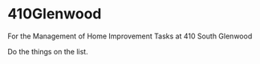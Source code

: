 410Glenwood
===========

For the Management of Home Improvement Tasks at 410 South Glenwood

Do the things on the list.
